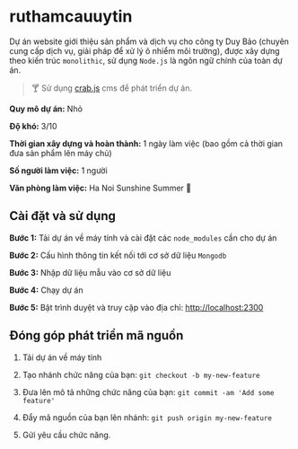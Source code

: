 # ruthamcauuytin

Dự án website giới thiệu sản phẩm và dịch vụ cho công ty Duy Bảo (chuyên cung cấp dịch vụ, giải pháp để xử lý ô nhiểm môi trường), được xây dựng theo kiến trúc `monolithic`, sử dụng `Node.js` là ngôn ngữ chính của toàn dự án. 

> :cocktail: Sử dụng [crab.js](https://github.com/crabjs/crabjs-cms) cms để phát triển dự án.

**Quy mô dự án:** Nhỏ

**Độ khó:** 3/10

**Thời gian xây dựng và hoàn thành:** 1 ngày làm việc (bao gồm cả thời gian đưa sản phẩm lên máy chủ)

**Số người làm việc:** 1 người

**Văn phòng làm việc:** Ha Noi Sunshine Summer :sunrise:

## Cài đặt và sử dụng

**Bước 1:** Tải dự án về máy tính và cài đặt các `node_modules` cần cho dự án

**Bước 2:** Cấu hình thông tin kết nối tới cơ sở dữ liệu `Mongodb`

**Bước 3:** Nhập dữ liệu mẫu vào cơ sở dữ liệu

**Bước 4:** Chạy dự án

**Bước 5:** Bật trình duyệt và truy cập vào địa chỉ: [http://localhost:2300](http://localhost:2300)

## Đóng góp phát triển mã nguồn

1. Tải dự án về máy tính

2. Tạo nhánh chức năng của bạn: `git checkout -b my-new-feature`

3. Đưa lên mô tả những chức năng của bạn: `git commit -am 'Add some feature'`

4. Đẩy mã nguồn của bạn lên nhánh: `git push origin my-new-feature`

5. Gửi yêu cầu chức năng.


